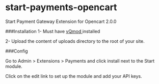 # start-payments-opencart
Start Payment Gateway Extension for Opencart 2.0.0

###Installation
1- Must have <a href ='https://github.com/vqmod/vqmod/wiki/Installing-vQmod-on-OpenCart'> vQmod </a> installed

2- Upload the content of uploads directory to the root of your site.


###Config

Go to Admin > Extensions > Payments and click install next to the Start module.

Click on the edit link to set up the module and add your API keys.
